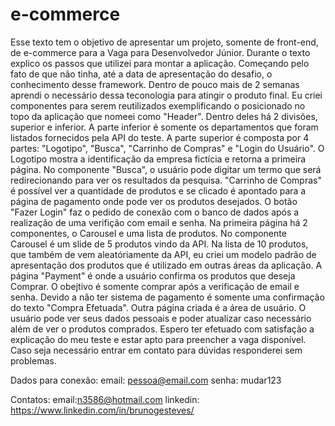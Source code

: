 # e-commerce

Esse texto tem o objetivo de apresentar um projeto, somente de front-end, de e-commerce para a Vaga para Desenvolvedor Júnior. Durante o texto explico os passos que utilizei para montar a aplicação. Começando pelo fato de que não tinha, até a data de apresentação do desafio, o conhecimento desse framework. Dentro de pouco mais de 2 semanas aprendi o necessário dessa teconologia para atingir o produto final.
Eu criei componentes para serem reutilizados exemplificando o posicionado no topo da aplicação que nomeei como "Header". Dentro deles há 2 divisões, superior e inferior. A parte inferior é somente os departamentos que foram listados fornecidos pela API do teste. A parte superior é composta por 4 partes: "Logotipo", "Busca", "Carrinho de Compras" e "Login do Usuário". O Logotipo mostra a identificação da empresa fictícia e retorna a primeira página. No componente "Busca", o usuário pode digitar um termo que será redirecionando para ver os resultados da pesquisa. "Carrinho de Compras" é possível ver a quantidade de produtos e se clicado é apontado para a página de pagamento onde pode ver os produtos desejados. O botão "Fazer Login" faz o pedido de conexão com o banco de dados após a realização de uma verifição com email e senha.
Na primeira página há 2 componentes, o Carousel e uma lista de produtos. No componente Carousel é um slide de 5 produtos vindo da API. Na lista de 10 produtos, que também de vem aleatóriamente da API, eu criei um modelo padrão de apresentação dos produtos que é utilizado em outras áreas da aplicação.
A página "Payment" é onde a usuário confirma os produtos que deseja Comprar. O obejtivo é somente comprar após a verificação de email e senha. Devido a não ter sistema de pagamento é somente uma confirmação do texto "Compra Efetuada".
Outra página criada é a área de usuário. O usuário pode ver seus dados pessoais e poder atualizar caso necessário além de ver o produtos comprados.
Espero ter efetuado com satisfação a explicação do meu teste e estar apto para preencher a vaga disponível. Caso seja necessário entrar em contato para dúvidas responderei sem problemas.

Dados para conexão:
email: pessoa@email.com
senha: mudar123

Contatos:
email:n3586@hotmail.com
linkedin: https://www.linkedin.com/in/brunogesteves/
